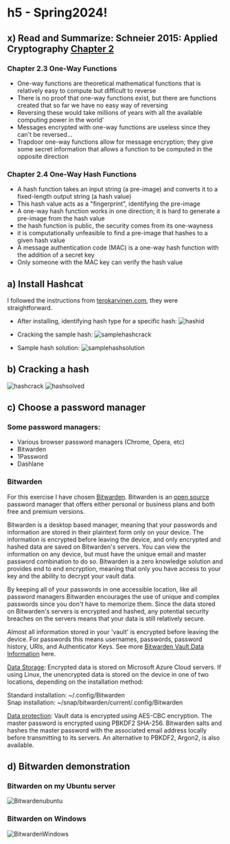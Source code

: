# h5 - Spring2024!
## x) Read and Summarize: Schneier 2015: Applied Cryptography [Chapter 2](https://www.oreilly.com/library/view/applied-cryptography-protocols/9781119096726/10_chap02.html#chap02-sec003)
### Chapter 2.3 One-Way Functions
-  One-way functions are theoretical mathematical functions that is relatively easy to compute but difficult to reverse
-  There is no proof that one-way functions exist, but there are functions created that so far we have no easy way of reversing
-  Reversing these would take millions of years with all the available computing power in the world'
-  Messages encrypted with one-way functions are useless since they can't be reversed...
-  Trapdoor one-way functions allow for message encryption; they give some secret information that allows a function to be computed in the opposite direction
### Chapter 2.4 One-Way Hash Functions
-   A hash function takes an input string (a pre-image) and converts it to a fixed-length output string (a hash value)
-   This hash value acts as a "fingerprint", identifying the pre-image
-   A one-way hash function works in one direction; it is hard to generate a pre-image from the hash value
-   the hash function is public, the security comes from its one-wayness
-   it is computationally unfeasible to find a pre-image that hashes to a given hash value
-   A message authentication code (MAC) is a one-way hash function with the addition of a secret key
-   Only someone with the MAC key can verify the hash value

## a) Install Hashcat
I followed the instructions from [terokarvinen.com](https://terokarvinen.com/2022/cracking-passwords-with-hashcat/), they were straightforward.  

-  After installing, identifying hash type for a specific hash:
![hashid](https://github.com/andrewullrich/infosec/blob/main/checkinghashtype.PNG)

-  Cracking the sample hash:
![samplehashcrack](https://github.com/andrewullrich/infosec/blob/main/cracksamplehash.PNG)

- Sample hash solution:
![samplehashsolution](https://github.com/andrewullrich/infosec/blob/main/samplehashsolved.PNG)

## b) Cracking a hash

![hashcrack](https://github.com/andrewullrich/infosec/blob/main/crackhash.PNG)
![hashsolved](https://github.com/andrewullrich/infosec/blob/main/hashsolved.PNG)

## c) Choose a password manager

### Some password managers:
-  Various browser password managers (Chrome, Opera, etc)
-  Bitwarden
-  1Password
-  Dashlane

### Bitwarden
For this exercise I have chosen [Bitwarden](https://bitwarden.com/). Bitwarden is an [open source](https://github.com/bitwarden) password manager that offers either personal or business plans and both free and premium versions.

Bitwarden is a desktop based manager, meaning that your passwords and information are stored in their plaintext form only on your device.  The information is encrypted before leaving the device, and only encrypted and hashed data are saved on Bitwarden's servers. You can view the information on any device, but must have the unique email and master password combination to do so.  Bitwarden is a zero knowledge solution and provides end to end encryption, meaning that only you have access to your key and the ability to decrypt your vault data.

By keeping all of your passwords in one accessible location, like all password managers Bitwarden encourages the use of unique and complex passwords since you don't have to memorize them.  Since the data stored on Bitwarden's servers is encrypted and hashed, any potential security breaches on the servers means that your data is still relatively secure.

Almost all information stored in your 'vault' is encrypted before leaving the device.  For passwords this means usernames, passwords, password history, URIs, and Authenticator Keys. 
 See more [Bitwarden Vault Data Information](https://bitwarden.com/help/vault-data/) here.
 
[Data Storage](https://bitwarden.com/help/vault-data/): Encrypted data is stored on Microsoft Azure Cloud servers.  If using Linux, the unencrypted data is stored on the device in one of two locations, depending on the installation method:

Standard installation: ~/.config/Bitwarden  
Snap installation: ~/snap/bitwarden/current/.config/Bitwarden  

[Data protection](https://bitwarden.com/help/what-encryption-is-used/):  Vault data is encrypted using AES-CBC encryption.  The master password is encrypted using PBKDF2 SHA-256.  Bitwarden salts and hashes the master password with the associated email address locally before transmitting to its servers.  An alternative to PBKDF2, Argon2, is also available.

## d) Bitwarden demonstration

### Bitwarden on my Ubuntu server
![Bitwardenubuntu](https://github.com/andrewullrich/infosec/blob/main/bitwardenubuntu.PNG)

### Bitwarden on Windows
![BitwardenWindows](https://github.com/andrewullrich/infosec/blob/main/bitwardenwindows.PNG)

